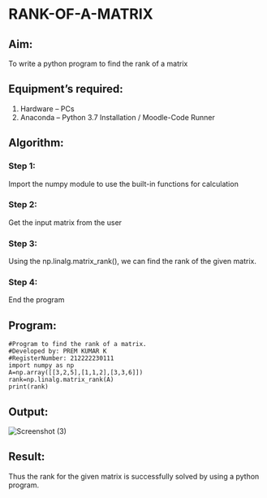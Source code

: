 # RANK-OF-A-MATRIX

## Aim:

To write a python program to find the rank of a matrix

## Equipment’s required:

1. 	Hardware – PCs
2. 	Anaconda – Python 3.7 Installation / Moodle-Code Runner

## Algorithm:

### Step 1: 

Import the numpy module to use the built-in functions for calculation

### Step 2: 

Get the input matrix from the user

### Step 3:

Using the np.linalg.matrix_rank(), we can find the rank of the given matrix.

### Step 4:

End the program

## Program:
```
#Program to find the rank of a matrix.
#Developed by: PREM KUMAR K
#RegisterNumber: 212222230111
import numpy as np
A=np.array([[3,2,5],[1,1,2],[3,3,6]])
rank=np.linalg.matrix_rank(A)
print(rank)
```
## Output:

![Screenshot (3)](https://user-images.githubusercontent.com/119476243/229771370-89304e5e-227a-4d3e-88a4-45749252ac67.png)

## Result:
Thus the rank for the given matrix is successfully solved by  using a python program.

